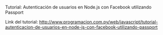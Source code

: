 Tutorial: Autenticación de usuarios en Node.js con Facebook utilizando Passport

Link del tutorial: http://www.programacion.com.py/web/javascript/tutorial-autenticacion-de-usuarios-en-node-js-con-facebook-utilizando-passport
